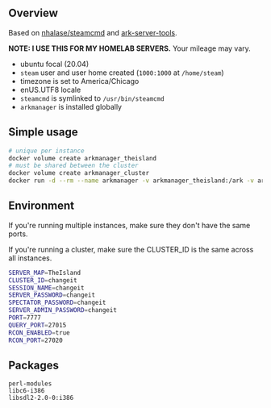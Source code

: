 ## Overview

Based on [nhalase/steamcmd](https://github.com/nws-monster/steamcmd) and [ark-server-tools](https://github.com/arkmanager/ark-server-tools).

**NOTE: I USE THIS FOR MY HOMELAB SERVERS.** Your mileage may vary.

- ubuntu focal (20.04)
- `steam` user and user home created (`1000:1000` at `/home/steam`)
- timezone is set to America/Chicago
- enUS.UTF8 locale
- `steamcmd` is symlinked to `/usr/bin/steamcmd`
- `arkmanager` is installed globally

## Simple usage

```bash
# unique per instance
docker volume create arkmanager_theisland
# must be shared between the cluster
docker volume create arkmanager_cluster
docker run -d --rm --name arkmanager -v arkmanager_theisland:/ark -v arkmanager_cluster:/cluster -p {{your-host-ip}}:7777:7777/udp -p {{your-host-ip}}:7778:7778/udp -p {{your-host-ip}}:27015:27015/udp -p {{your-host-ip}}:27020:27020 --ulimit nofile=1000000:1000000 --memory="8g" --memory-reservation="6g" nhalase/arkmanager:latest
```

## Environment

If you're running multiple instances, make sure they don't have the same ports.

If you're running a cluster, make sure the CLUSTER_ID is the same across all instances.

```bash
SERVER_MAP=TheIsland
CLUSTER_ID=changeit
SESSION_NAME=changeit
SERVER_PASSWORD=changeit
SPECTATOR_PASSWORD=changeit
SERVER_ADMIN_PASSWORD=changeit
PORT=7777
QUERY_PORT=27015
RCON_ENABLED=true
RCON_PORT=27020
```

## Packages

```plain
perl-modules
libc6-i386
libsdl2-2.0-0:i386
```
